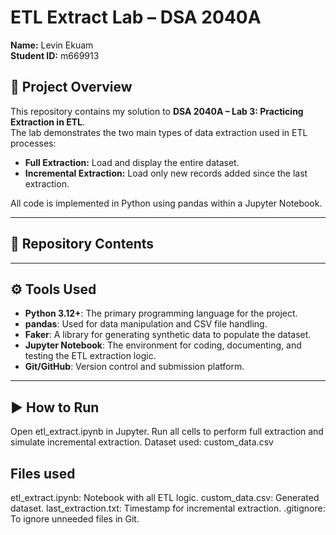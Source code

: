 # ETL Extract Lab – DSA 2040A

**Name:** Levin Ekuam  
**Student ID:** m669913  

## 📌 Project Overview

This repository contains my solution to **DSA 2040A – Lab 3: Practicing Extraction in ETL**.  
The lab demonstrates the two main types of data extraction used in ETL processes:

- **Full Extraction:** Load and display the entire dataset.
- **Incremental Extraction:** Load only new records added since the last extraction.

All code is implemented in Python using pandas within a Jupyter Notebook.

---

## 📁 Repository Contents


---

## ⚙️ Tools Used

- **Python 3.12+**: The primary programming language for the project.
- **pandas**: Used for data manipulation and CSV file handling.
- **Faker**: A library for generating synthetic data to populate the dataset.
- **Jupyter Notebook**: The environment for coding, documenting, and testing the ETL extraction logic.
- **Git/GitHub**: Version control and submission platform.

---

## ▶️ How to Run

Open etl_extract.ipynb in Jupyter.
Run all cells to perform full extraction and simulate incremental extraction.
Dataset used: custom_data.csv

## Files used 
etl_extract.ipynb: Notebook with all ETL logic.
custom_data.csv: Generated dataset.
last_extraction.txt: Timestamp for incremental extraction.
.gitignore: To ignore unneeded files in Git.

